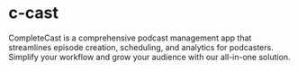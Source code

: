 # c-cast
 CompleteCast is a comprehensive podcast management app that streamlines episode creation, scheduling, and analytics for podcasters. Simplify your workflow and grow your audience with our all-in-one solution.
